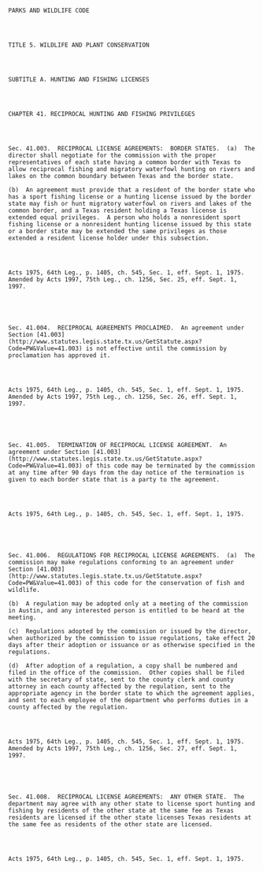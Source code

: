 ﻿
    
    
    	
    					
    
    
    PARKS AND WILDLIFE CODE
    
      
    
    
    TITLE 5. WILDLIFE AND PLANT CONSERVATION
    
      
    
    
    SUBTITLE A. HUNTING AND FISHING LICENSES
    
      
    
    
    CHAPTER 41. RECIPROCAL HUNTING AND FISHING PRIVILEGES
    
      
    
    
    Sec. 41.003.  RECIPROCAL LICENSE AGREEMENTS:  BORDER STATES.  (a)  The director shall negotiate for the commission with the proper representatives of each state having a common border with Texas to allow reciprocal fishing and migratory waterfowl hunting on rivers and lakes on the common boundary between Texas and the border state.
    
    (b)  An agreement must provide that a resident of the border state who has a sport fishing license or a hunting license issued by the border state may fish or hunt migratory waterfowl on rivers and lakes of the common border, and a Texas resident holding a Texas license is extended equal privileges.  A person who holds a nonresident sport fishing license or a nonresident hunting license issued by this state or a border state may be extended the same privileges as those extended a resident license holder under this subsection.
    
    
    
    
    Acts 1975, 64th Leg., p. 1405, ch. 545, Sec. 1, eff. Sept. 1, 1975.  Amended by Acts 1997, 75th Leg., ch. 1256, Sec. 25, eff. Sept. 1, 1997.
    
    
    
    
    
    Sec. 41.004.  RECIPROCAL AGREEMENTS PROCLAIMED.  An agreement under Section [41.003](http://www.statutes.legis.state.tx.us/GetStatute.aspx?Code=PW&Value=41.003) is not effective until the commission by proclamation has approved it. 
    
    
    
    
    Acts 1975, 64th Leg., p. 1405, ch. 545, Sec. 1, eff. Sept. 1, 1975.  Amended by Acts 1997, 75th Leg., ch. 1256, Sec. 26, eff. Sept. 1, 1997.
    
    
    
    
    
    Sec. 41.005.  TERMINATION OF RECIPROCAL LICENSE AGREEMENT.  An agreement under Section [41.003](http://www.statutes.legis.state.tx.us/GetStatute.aspx?Code=PW&Value=41.003) of this code may be terminated by the commission at any time after 90 days from the day notice of the termination is given to each border state that is a party to the agreement.
    
    
    
    
    Acts 1975, 64th Leg., p. 1405, ch. 545, Sec. 1, eff. Sept. 1, 1975.
    
    
    
    
    
    Sec. 41.006.  REGULATIONS FOR RECIPROCAL LICENSE AGREEMENTS.  (a)  The commission may make regulations conforming to an agreement under Section [41.003](http://www.statutes.legis.state.tx.us/GetStatute.aspx?Code=PW&Value=41.003) of this code for the conservation of fish and wildlife.
    
    (b)  A regulation may be adopted only at a meeting of the commission in Austin, and any interested person is entitled to be heard at the meeting.
    
    (c)  Regulations adopted by the commission or issued by the director, when authorized by the commission to issue regulations, take effect 20 days after their adoption or issuance or as otherwise specified in the regulations.
    
    (d)  After adoption of a regulation, a copy shall be numbered and filed in the office of the commission.  Other copies shall be filed with the secretary of state, sent to the county clerk and county attorney in each county affected by the regulation, sent to the appropriate agency in the border state to which the agreement applies, and sent to each employee of the department who performs duties in a county affected by the regulation.
    
    
    
    
    Acts 1975, 64th Leg., p. 1405, ch. 545, Sec. 1, eff. Sept. 1, 1975.  Amended by Acts 1997, 75th Leg., ch. 1256, Sec. 27, eff. Sept. 1, 1997.
    
    
    
    
    
    Sec. 41.008.  RECIPROCAL LICENSE AGREEMENTS:  ANY OTHER STATE.  The department may agree with any other state to license sport hunting and fishing by residents of the other state at the same fee as Texas residents are licensed if the other state licenses Texas residents at the same fee as residents of the other state are licensed.
    
    
    
    
    Acts 1975, 64th Leg., p. 1405, ch. 545, Sec. 1, eff. Sept. 1, 1975.
    
    
    
    
    				
